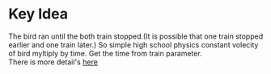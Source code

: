 # Key Idea
The bird ran until the both train stopped.(It is possible that one train stopped earlier and one train later.)
So simple high school physics constant volecity of bird myltiply by time. Get the time from train parameter.<br>
There is more detail's [here](https://github.com/Abdur-Rahim-sheikh/Light-oj-code-hint/blob/master/Basic%20Math/1311%20-%20Unlucky%20Bird/readme.md)
